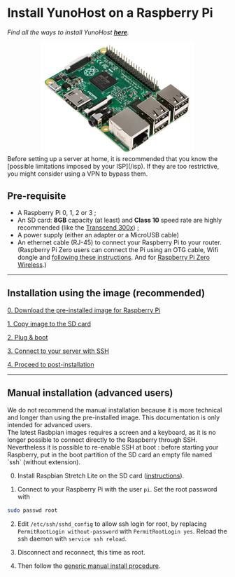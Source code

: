 # Install YunoHost on a Raspberry Pi

*Find all the ways to install YunoHost **[here](/install)**.*

<center>
<img src="/images/raspberrypi.jpg" width=350>
</center>

<div class="alert alert-info" markdown="1">
Before setting up a server at home, it is recommended that you know the [possible limitations imposed by your ISP](/isp). If they are too restrictive, you might consider using a VPN to bypass them.
</div>

## Pre-requisite

- A Raspberry Pi 0, 1, 2 or 3 ;
- An SD card: **8GB** capacity (at least) and **Class 10** speed rate are highly recommended (like the [Transcend 300x](http://www.amazon.fr/Transcend-microSDHC-adaptateur-TS32GUSDU1E-Emballage/dp/B00CES44EO)) ;
- A power supply (either an adapter or a MicroUSB cable)
- An ethernet cable (RJ-45) to connect your Raspberry Pi to your router. (Raspberry Pi Zero users can connect the Pi using an OTG cable, Wifi dongle and [following these instructions](https://davidmaitland.me/2015/12/raspberry-pi-zero-headless-setup/). And for [Raspberry Pi Zero Wireless](https://core-electronics.com.au/tutorials/raspberry-pi-zerow-headless-wifi-setup.html).)

---

## Installation using the image (recommended)

<a class="btn btn-lg btn-default" href="https://build.yunohost.org/">0. Download the pre-installed image for Raspberry Pi</a>

<a class="btn btn-lg btn-default" href="/copy_image">1. Copy image to the SD card</a>

<a class="btn btn-lg btn-default" href="/plug_and_boot">2. Plug & boot</a>

<a class="btn btn-lg btn-default" href="/ssh">3. Connect to your server with SSH</a>

<a class="btn btn-lg btn-default" href="/postinstall">4. Proceed to post-installation</a>

---

## Manual installation (advanced users)

<div class="alert alert-warning" markdown="1">
We do not recommend the manual installation because it is more technical and longer than using the pre-installed image. This documentation is only intended for advanced users.
</div>

<div class="alert alert-warning" markdown="1">
The latest Rasbpian images requires a screen and a keyboard, as it is no longer possible to connect directly to the Raspberry through SSH. Nevertheless it is possible to re-enable SSH at boot : before starting your Raspberry, put in the boot partition of the SD card an empty file named `ssh` (without extension).
</div>

0. Install Raspbian Stretch Lite on the SD card ([instructions](https://www.raspberrypi.org/downloads/raspbian/)).

1. Connect to your Raspberry Pi with the user `pi`. Set the root password with 
```bash
sudo passwd root
```

2. Edit `/etc/ssh/sshd_config` to allow ssh login for root, by replacing `PermitRootLogin without-password` with `PermitRootLogin yes`. Reload the ssh daemon with `service ssh reload`.

3. Disconnect and reconnect, this time as root.

4. Then follow the <a href="/install_manually">generic manual install procedure</a>.

